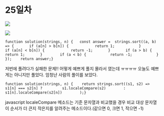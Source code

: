 # 25일차

![](https://gblobscdn.gitbook.com/assets%2F-Lx\_BnLKbqvAkZAteaNW%2F-MGI3z8foyA1HyUqZo77%2F-MGI4DlEKYjxN4xa4Cd7%2Fimage.png?alt=media\&token=10eabce8-21fa-4e86-9847-2c0a36172bb5)

![](https://gblobscdn.gitbook.com/assets%2F-Lx\_BnLKbqvAkZAteaNW%2F-MGI3z8foyA1HyUqZo77%2F-MGI4LcP4wYjHLma-t1P%2Fimage.png?alt=media\&token=5a768e22-d4a5-4cbc-a972-0732ec15547c)

```
function solution(strings, n) {   const answer =  strings.sort((a, b) => {       if (a[n] > b[n]) {            return 1;           }        if (a[n] < b[n]) {            return -1;       }       if (a > b) {           return 1;       }        if (a < b) {           return -1;           }    });    return answer;}
```

저번에 풀려다가 실패한 문제!! 어떻게 예쁘게 풀지 몰라서 였는데 ㅠㅠㅠㅠ 오늘도 예쁘게는 아니지만 풀었다. 엄청난 사람의 풀이를 보았다.

```
function solution(strings, n) {    return strings.sort((s1, s2) => s1[n] === s2[n] ?         s1.localeCompare(s2)        : s1[n].localeCompare(s2[n])        );}
```

javascript localeCompare 메소드는 기준 문자열과 비교했을 경우 비교 대상 문자열이 순서가 더 큰지 작은지를 알려주는 메소드이다.(같으면 0, 크면 1, 작으면 -1)
